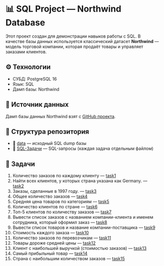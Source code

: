 # 📊 SQL Project — Northwind Database
Этот проект создан для демонстрации навыков работы с SQL.
В качестве базы данных используется классический датасет **Northwind** — модель торговой компании, которая продаёт товары и управляет заказами клиентов.
## ⚙️ Технологии
- СУБД: PostgreSQL 16
- Язык: SQL 
- Дамп базы: Northwind
  
## 📌 Источник данных
Дамп базы данных Northwind взят с [GitHub проекта](https://github.com/pthom/northwind_psql).

## 📌 Структура репозитория
- 📂 [data](./Данные) — исходный SQL dump базы  
- 📂 [SQL-Задачи](./SQL-Задачи) — SQL-запросы (каждая задача отдельным файлом)  

## 📌 Задачи
1. Количество заказов по каждому клиенту — [task1](./SQL-Задачи/1.Количество_заказаов_по_каждому_клиенту.sql)  
2. Найти всех клиентов, у которых страна указана как Germany. — [task2](./SQL-Задачи/2.Все_клиенты_из_Германии.sql)  
3. Заказы, сделанныe в 1997 году. — [task3](./SQL-Задачи/3.Все_заказы_1997_года.sql)
4. Общее количество заказов — [task4](./SQL-Задачи/4.Общее_количество_заказов.sql)
5. Средняя цена товаров по категориям — [task5](./SQL-Задачи/5.Средняя_цена_товаров_по_категориям.sql)
6. Количество клиентов по стране — [task6](./SQL-Задачи/6.Количество_клиентов_по_стране.sql)
7. Топ-5 клиентов по количеству заказов — [task7](./SQL-Задачи/7.Топ-5_клиентов_по_количеству_заказов.sql)
8. Вывести список заказов с названием компании-клиента и именем сотрудника, который оформил заказ — [task8](./SQL-Задачи/8.Заказы_с_клиентами_и_сотрудниками.sql)
9. Вывести список товаров и название компании-поставщика — [task9](./SQL-Задачи/9.Товары_и_их_поставщики.sql)
10. Стоимость каждого заказа — [task10](./SQL-Задачи/10.Сумма_каждого_заказа.sql)
11. Количество заказов по перевозчикам — [task11](./SQL-Задачи/11.Перевозчики_и_количество_заказов.sql)
12. Товары дороже средней цены — [task12](./SQL-Задачи/12.Товары_дороже_средней_цены.sql)
13. Клиент с наибольшей выручкой (стоимостью заказов) — [task13](./SQL-Задачи/13.Клиент_с_наибольшей_суммой_заказов.sql)
14. Самый прибыльный товар — [task14](./SQL-Задачи/14.Самый_прибыльный_товар.sql)
15. Страна с наибольшим количеством заказов — [task15](./SQL-Задачи/15.Страна_с_наибольшим_количеством_заказов.sql) 

